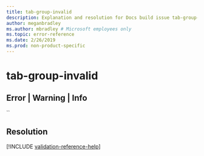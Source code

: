 ```yaml
---
title: tab-group-invalid
description: Explanation and resolution for Docs build issue tab-group-invalid
author: meganbradley
ms.author: mbradley # Microsoft employees only
ms.topic: error-reference
ms.date: 2/26/2019
ms.prod: non-product-specific
---
```

# tab-group-invalid

## Error | Warning | Info

``

## Resolution

<!--make sure to add this file to your includes folder and verify the path-->
[!INCLUDE [validation-reference-help](includes/validation-reference-help.md)]
